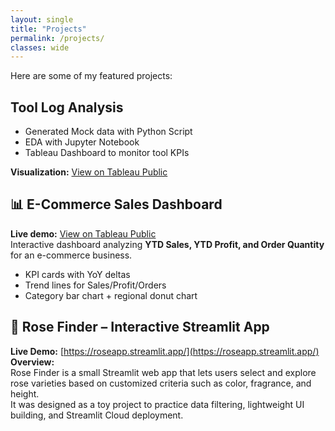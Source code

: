 ```yaml
---
layout: single
title: "Projects"
permalink: /projects/
classes: wide
---
```


Here are some of my featured projects:
## Tool Log Analysis

- Generated Mock data with Python Script
- EDA with Jupyter Notebook
- Tableau Dashboard to monitor tool KPIs

**Visualization:** [View on Tableau Public](https://public.tableau.com/app/profile/jessica.liu1317/viz/ToolLogAnalysis/ToolUtlizationDowntime)

## 📊 E-Commerce Sales Dashboard

**Live demo:** [View on Tableau Public](https://public.tableau.com/app/profile/jessica.liu1317/viz/SalesDashboard_16978367787150/SalesAnalysisDashboard)  
Interactive dashboard analyzing **YTD Sales, YTD Profit, and Order Quantity** for an e-commerce business.
- KPI cards with YoY deltas  
- Trend lines for Sales/Profit/Orders  
- Category bar chart + regional donut chart 

## 🌹 Rose Finder – Interactive Streamlit App

**Live Demo:** [https://roseapp.streamlit.app/](https://roseapp.streamlit.app/) <br>
**Overview:**  
Rose Finder is a small Streamlit web app that lets users select and explore rose varieties based on customized criteria such as color, fragrance, and height.  
It was designed as a toy project to practice data filtering, lightweight UI building, and Streamlit Cloud deployment.
